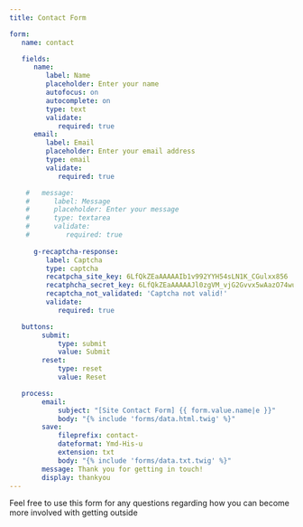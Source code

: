 ```yaml
---
title: Contact Form

form:
   name: contact

   fields:
      name:
         label: Name
         placeholder: Enter your name
         autofocus: on
         autocomplete: on
         type: text
         validate:
            required: true 
      email:
         label: Email
         placeholder: Enter your email address
         type: email
         validate:
            required: true

    #   message:
    #      label: Message
    #      placeholder: Enter your message
    #      type: textarea
    #      validate:
    #         required: true
 
      g-recaptcha-response:
         label: Captcha
         type: captcha
         recatpcha_site_key: 6LfQkZEaAAAAAIb1v992YYH54sLN1K_CGulxx856
         recatphcha_secret_key: 6LfQkZEaAAAAAJl0zgVM_vjG2Gvvx5wAazO74wuU
         recaptcha_not_validated: 'Captcha not valid!'
         validate:
            required: true

   buttons:
        submit:
            type: submit
            value: Submit
        reset:
            type: reset
            value: Reset

   process:
        email:
            subject: "[Site Contact Form] {{ form.value.name|e }}"
            body: "{% include 'forms/data.html.twig' %}"
        save:
            fileprefix: contact-
            dateformat: Ymd-His-u
            extension: txt
            body: "{% include 'forms/data.txt.twig' %}"
        message: Thank you for getting in touch!
        display: thankyou
---
```


Feel free to use this form for any questions regarding how you can become more involved with getting outside 
